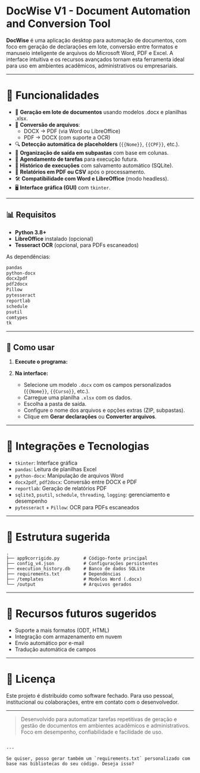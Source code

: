 # DocWise V1 - Document Automation and Conversion Tool

**DocWise** é uma aplicação desktop para automação de documentos, com foco em geração de declarações em lote, conversão entre formatos e manuseio inteligente de arquivos do Microsoft Word, PDF e Excel. A interface intuitiva e os recursos avançados tornam esta ferramenta ideal para uso em ambientes acadêmicos, administrativos ou empresariais.

---

# 🌟 Funcionalidades

- 📃 **Geração em lote de documentos** usando modelos .docx e planilhas .xlsx.
- 🔁 **Conversão de arquivos**:
  - DOCX → PDF (via Word ou LibreOffice)
  - PDF → DOCX (com suporte a OCR)
- 🔍 **Detecção automática de placeholders** (`{{Nome}}`, `{{CPF}}`, etc.).
- 📁 **Organização de saída em subpastas** com base em colunas.
- 📅 **Agendamento de tarefas** para execução futura.
- 🧠 **Histórico de execuções** com salvamento automático (SQLite).
- 🧾 **Relatórios em PDF ou CSV** após o processamento.
- 🛠️ **Compatibilidade com Word e LibreOffice** (modo headless).
- 🖥️ **Interface gráfica (GUI)** com `tkinter`.

---

## 📊 Requisitos

- **Python 3.8+**
- **LibreOffice** instalado (opcional)
- **Tesseract OCR** (opcional, para PDFs escaneados)

As dependências:

```bash
pandas
python-docx
docx2pdf
pdf2docx
Pillow
pytesseract
reportlab
schedule
psutil
comtypes
tk

````

---

## 🚀 Como usar

1. **Execute o programa:**

2. **Na interface:**

   * Selecione um modelo `.docx` com os campos personalizados (`{{Nome}}`, `{{Curso}}`, etc.).
   * Carregue uma planilha `.xlsx` com os dados.
   * Escolha a pasta de saída.
   * Configure o nome dos arquivos e opções extras (ZIP, subpastas).
   * Clique em **Gerar declarações** ou **Converter arquivos**.

---

# 🔌 Integrações e Tecnologias

* `tkinter`: Interface gráfica
* `pandas`: Leitura de planilhas Excel
* `python-docx`: Manipulação de arquivos Word
* `docx2pdf`, `pdf2docx`: Conversão entre DOCX e PDF
* `reportlab`: Geração de relatórios PDF
* `sqlite3`, `psutil`, `schedule`, `threading`, `logging`: gerenciamento e desempenho
* `pytesseract` + `Pillow`: OCR para PDFs escaneados

---
# 📂 Estrutura sugerida

```
.
├── app9corrigido.py         # Código-fonte principal
├── config_v4.json           # Configurações persistentes
├── execution_history.db     # Banco de dados SQLite
├── requirements.txt         # Dependências
├── /templates               # Modelos Word (.docx)
└── /output                  # Arquivos gerados
```

---

# 📌 Recursos futuros sugeridos

* Suporte a mais formatos (ODT, HTML)
* Integração com armazenamento em nuvem
* Envio automático por e-mail
* Tradução automática de campos

---

# 📄 Licença

Este projeto é distribuído como software fechado. Para uso pessoal, institucional ou colaborações, entre em contato com o desenvolvedor.

---

> Desenvolvido para automatizar tarefas repetitivas de geração e gestão de documentos em ambientes acadêmicos e administrativos. Foco em desempenho, confiabilidade e facilidade de uso.

```

---

Se quiser, posso gerar também um `requirements.txt` personalizado com base nas bibliotecas do seu código. Deseja isso?
```

